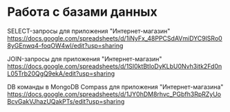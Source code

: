 # Работа с базами данных
SELECT-запросы для приложения "Интернет-магазин" https://docs.google.com/spreadsheets/d/1iNyFx_48PPCSdAVmiDYC9lSRo08yGEnwq4-foqOW4wI/edit?usp=sharing

JOIN-запросы для приложения "Интернет-магазин" https://docs.google.com/spreadsheets/d/1SI0ktBtIoDyKLbU0Nvh3itk2Fd0nL05Trb20QgQ9ekA/edit?usp=sharing

DB команды в MongoDB Compass для приложения "Интернет-магазина" https://docs.google.com/spreadsheets/d/1JY0hDM8rhvc_PGbfh3RpRZyUoBcvGakVJhazUQakPTs/edit?usp=sharing
